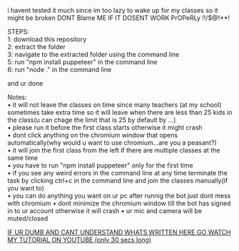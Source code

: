 i havent tested it much since im too lazy to wake up for my classes so it might be broken
DONT Blame ME IF IT DOSENT WORK PrOPeRLy !!/$@!**!  
  
STEPS:  
1: download this repository  
2: extract the folder  
3: navigate to the extracted folder using the command line  
5: run "npm install puppeteer" in the command line  
6: run "node ." in the command line  
  
and ur done  
  
Notes:  
• it will not leave the classes on time since many teachers (at my school) sometimes take extra time so it will leave when there are less than 25 kids in the class(u can chage the limit that is 25 by default by ...)  
• please run it before the first class starts otherwise it might crash  
• dont click anything on the chromium window that opens automatically(why would u want to use chromium...are you a peasant?)  
• it will join the first class from the left if there are multiple classes at the same time  
• you have to run "npm install puppeteer" only for the first time  
• if you see any weird errors in the command line at any time terminate the task by clicking ctrl+c in the command line and join the classes manually(if you want to)  
• you can do anything you want on ur pc after runnig the bot just dont mess with chromium 
• dont minimize the chromium window till the bot has signed in to ur account otherwise it will crash
• ur mic and camera will be muted/closed
  
[IF UR DUMB AND CANT UNDERSTAND WHATS WRITTEN HERE GO WATCH MY TUTORIAL ON YOUTUBE (only 30 secs long)](https://www.youtube.com/sumanboi)
